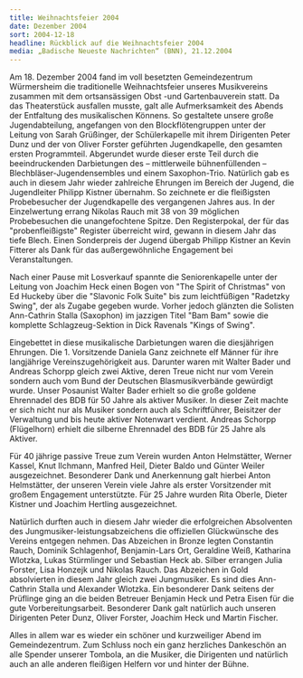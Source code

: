 ```yaml
---
title: Weihnachtsfeier 2004
date: Dezember 2004
sort: 2004-12-18
headline: Rückblick auf die Weihnachtsfeier 2004
media: „Badische Neueste Nachrichten“ (BNN), 21.12.2004
---
```


Am 18. Dezember 2004 fand im voll besetzten Gemeindezentrum Würmersheim die traditionelle Weihnachtsfeier unseres Musikvereins zusammen mit dem ortsansässigen Obst -und Gartenbauverein statt. Da das Theaterstück ausfallen musste, galt alle Aufmerksamkeit des Abends der Entfaltung des musikalischen Könnens. So gestaltete unsere große Jugendabteilung, angefangen von den Blockflötengruppen unter der Leitung von Sarah Grüßinger, der Schülerkapelle mit ihrem Dirigenten Peter Dunz und der von Oliver Forster geführten Jugendkapelle, den gesamten ersten Programmteil. Abgerundet wurde dieser erste Teil durch die beeindruckenden Darbietungen des – mittlerweile bühnenfüllenden – Blechbläser-Jugendensembles und einem Saxophon-Trio. Natürlich gab es auch in diesem Jahr wieder zahlreiche Ehrungen im Bereich der Jugend, die Jugendleiter Philipp Kistner übernahm. So zeichnete er die fleißigsten Probebesucher der Jugendkapelle des vergangenen Jahres aus. In der Einzelwertung errang Nikolas Rauch mit 38 von 39 möglichen Probebesuchen die unangefochtene Spitze. Den Registerpokal, der für das "probenfleißigste" Register überreicht wird, gewann in diesem Jahr das tiefe Blech. Einen Sonderpreis der Jugend übergab Philipp Kistner an Kevin Fitterer als Dank für das außergewöhnliche Engagement bei Veranstaltungen. 

 

Nach einer Pause mit Losverkauf spannte die Seniorenkapelle unter der Leitung von Joachim Heck einen Bogen von "The Spirit of Christmas" von Ed Huckeby über die "Slavonic Folk Suite" bis zum leichtfüßigen "Radetzky Swing", der als Zugabe gegeben wurde. Vorher jedoch glänzten die Solisten Ann-Cathrin Stalla (Saxophon) im jazzigen Titel "Bam Bam" sowie die komplette Schlagzeug-Sektion in Dick Ravenals "Kings of Swing".

 

Eingebettet in diese musikalische Darbietungen waren die diesjährigen Ehrungen. Die 1. Vorsitzende Daniela Ganz zeichnete elf Männer für ihre langjährige Vereinszugehörigkeit aus. Darunter waren mit Walter Bader und Andreas Schorpp gleich zwei Aktive, deren Treue nicht nur vom Verein sondern auch vom Bund der Deutschen Blasmusikverbände gewürdigt wurde. Unser Posaunist Walter Bader erhielt so die große goldene Ehrennadel des BDB für 50 Jahre als aktiver Musiker. In dieser Zeit machte er sich nicht nur als Musiker sondern auch als Schriftführer, Beisitzer der Verwaltung und bis heute aktiver Notenwart verdient. Andreas Schorpp (Flügelhorn) erhielt die silberne Ehrennadel des BDB für 25 Jahre als Aktiver.

 

Für 40 jährige passive Treue zum Verein wurden Anton Helmstätter, Werner Kassel, Knut Ilchmann, Manfred Heil, Dieter Baldo und Günter Weiler ausgezeichnet. Besonderer Dank und Anerkennung galt hierbei Anton Helmstätter, der unseren Verein viele Jahre als erster Vorsitzender mit großem Engagement unterstützte. Für 25 Jahre wurden Rita Oberle, Dieter Kistner und Joachim Hertling ausgezeichnet.

 

Natürlich durften auch in diesem Jahr wieder die erfolgreichen Absolventen des Jungmusiker-leistungsabzeichens die offiziellen Glückwünsche des Vereins entgegen nehmen. Das Abzeichen in Bronze legten Constantin Rauch, Dominik Schlagenhof, Benjamin-Lars Ort, Geraldine Weiß, Katharina Wlotzka, Lukas Stürmlinger und Sebastian Heck ab. Silber errangen Julia Forster, Lisa Honzejk und Nikolas Rauch. Das Abzeichen in Gold absolvierten in diesem Jahr gleich zwei Jungmusiker. Es sind dies Ann-Cathrin Stalla und Alexander Wlotzka. Ein besonderer Dank seitens der Prüflinge ging an die beiden Betreuer Benjamin Heck und Petra Eisen für die gute Vorbereitungsarbeit. Besonderer Dank galt natürlich auch unseren Dirigenten Peter Dunz, Oliver Forster, Joachim Heck und Martin Fischer.

 

Alles in allem war es wieder ein schöner und kurzweiliger Abend im Gemeindezentrum. Zum Schluss noch ein ganz herzliches Dankeschön an alle Spender unserer Tombola, an die Musiker, die Dirigenten und natürlich auch an alle anderen fleißigen Helfern vor und hinter der Bühne.

